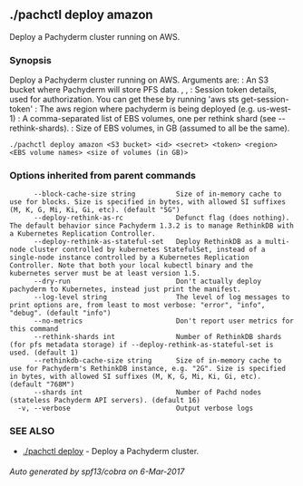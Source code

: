 ## ./pachctl deploy amazon

Deploy a Pachyderm cluster running on AWS.

### Synopsis


Deploy a Pachyderm cluster running on AWS. Arguments are:
  <S3 bucket>: An S3 bucket where Pachyderm will store PFS data.
  <id>, <secret>, <token>: Session token details, used for authorization. You can get these by running 'aws sts get-session-token'
  <region>: The aws region where pachyderm is being deployed (e.g. us-west-1)
  <EBS volume names>: A comma-separated list of EBS volumes, one per rethink shard (see --rethink-shards).
  <size of volumes>: Size of EBS volumes, in GB (assumed to all be the same).


```
./pachctl deploy amazon <S3 bucket> <id> <secret> <token> <region> <EBS volume names> <size of volumes (in GB)>
```

### Options inherited from parent commands

```
      --block-cache-size string          Size of in-memory cache to use for blocks. Size is specified in bytes, with allowed SI suffixes (M, K, G, Mi, Ki, Gi, etc). (default "5G")
      --deploy-rethink-as-rc             Defunct flag (does nothing). The default behavior since Pachyderm 1.3.2 is to manage RethinkDB with a Kubernetes Replication Controller.
      --deploy-rethink-as-stateful-set   Deploy RethinkDB as a multi-node cluster controlled by kubernetes StatefulSet, instead of a single-node instance controlled by a Kubernetes Replication Controller. Note that both your local kubectl binary and the kubernetes server must be at least version 1.5.
      --dry-run                          Don't actually deploy pachyderm to Kubernetes, instead just print the manifest.
      --log-level string                 The level of log messages to print options are, from least to most verbose: "error", "info", "debug". (default "info")
      --no-metrics                       Don't report user metrics for this command
      --rethink-shards int               Number of RethinkDB shards (for pfs metadata storage) if --deploy-rethink-as-stateful-set is used. (default 1)
      --rethinkdb-cache-size string      Size of in-memory cache to use for Pachyderm's RethinkDB instance, e.g. "2G". Size is specified in bytes, with allowed SI suffixes (M, K, G, Mi, Ki, Gi, etc). (default "768M")
      --shards int                       Number of Pachd nodes (stateless Pachyderm API servers). (default 16)
  -v, --verbose                          Output verbose logs
```

### SEE ALSO
* [./pachctl deploy](./pachctl_deploy.md)	 - Deploy a Pachyderm cluster.

###### Auto generated by spf13/cobra on 6-Mar-2017
